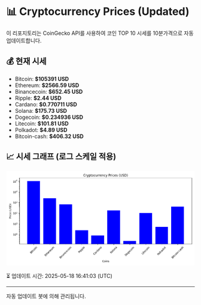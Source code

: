
# 📊 Cryptocurrency Prices (Updated)

이 리포지토리는 CoinGecko API를 사용하여 코인 TOP 10 시세를 10분가격으로 자동 업데이트합니다.

## 💰 현재 시세
- Bitcoin: **$105391 USD**
- Ethereum: **$2566.59 USD**
- Binancecoin: **$652.45 USD**
- Ripple: **$2.44 USD**
- Cardano: **$0.770711 USD**
- Solana: **$175.73 USD**
- Dogecoin: **$0.234936 USD**
- Litecoin: **$101.81 USD**
- Polkadot: **$4.89 USD**
- Bitcoin-cash: **$406.32 USD**

## 📈 시세 그래프 (로그 스케일 적용)
![Crypto Prices](crypto_prices.png)

⏳ 업데이트 시간: 2025-05-18 16:41:03 (UTC)

---
자동 업데이트 봇에 의해 관리됩니다.
